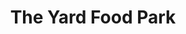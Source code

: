 ---
layout: place
title: "The Yard Food Park"
permalink: /oregon/salem/the-yard-food-park.html
stateAbbr: OR
stateName: Oregon
cityName: Salem
seo:
  name: "The Yard Food Park"
  type: Restaurant
  links: http://theyardfoodpark.com/
description: "The Yard Food Park serves delicious sushi in Salem, Oregon. Try fresh Japanese dishes for a great dining experience. "
place_id: ChIJq6puzNT-v1QRcL-DcnprxME
photos:
  - name: >-
      places/ChIJq6puzNT-v1QRcL-DcnprxME/photos/AeeoHcIv-e9P3ap434dLQs8ysq4tlaKrSZWaSlJjt-uyFB_VKX3YM_tbqEK2DZq-pH1w3llmWeAFzMDJOvGg8auwM0GOc-GsPaqcTe4YCBkREOFEUy_3T9uUEjQ1D5J98rASZCuy0cu3jt1gKy6tKWpjhdcq1fGCt8tjn2gVQeU5IzcdC8B9K0Q0qJZnh3v1XoZfX5if8ij2fG8bftosxRv_CemSaa-VJSTZKFbEQ0uQL18F1TBKPlMTgYgIesx4bnclFsgdwsV7EeCHNFWVzXPRhJYPjerHVXKyinuJAIvW5965jQ
    widthPx: 3024
    heightPx: 4032
    authorAttributions:
      - displayName: The Yard Food Park
        uri: https://maps.google.com/maps/contrib/102169993738562449356
        photoUri: >-
          https://lh3.googleusercontent.com/a-/ALV-UjWanYHWSOl_yxDTb3LhApXHWXvjKVDvfwJoPZPpnp080B_mVm0=s100-p-k-no-mo
    flagContentUri: >-
      https://www.google.com/local/imagery/report/?cb_client=maps_api_places.places_api&image_key=!1e10!2sAF1QipPuo-PjwnddHWaIj-3h6R1f3WXNdzk5TqObVohx&hl=en-US
    googleMapsUri: >-
      https://www.google.com/maps/place//data=!3m4!1e2!3m2!1sAF1QipPuo-PjwnddHWaIj-3h6R1f3WXNdzk5TqObVohx!2e10!4m2!3m1!1s0x54bffed4cc6eaaab:0xc1c46b7a7283bf70
  - name: >-
      places/ChIJq6puzNT-v1QRcL-DcnprxME/photos/AeeoHcJTKRKhQJP5jWf782a0rTGK_9VZ0SLo0hxGwsH-U_vLm0_ObUId-uCq3QfBn9LIaCSyUsuXpxrHQ-DodPUJMfjgfAXQFjQ_CtkTQGZbersWhMCiP_ZnCzVJ1I-ohjwD5owroNyjTB_Kvk25Ohf_iDXBdRRlquhQtpFmU4i3MgkVhOR1z9ZSsTbK6CL0zT59sDrMdtmA2bXIAU8hDl4HAoHTmvFD_cms-HlQQxviGzKBQ4xOaUgSXXJrsd8WJtpCYGtnglJqXa8YAiLi3d50PAqg2TVeaEn5-kNpbIo9Ux6jVQ
    widthPx: 1440
    heightPx: 1440
    authorAttributions:
      - displayName: The Yard Food Park
        uri: https://maps.google.com/maps/contrib/102169993738562449356
        photoUri: >-
          https://lh3.googleusercontent.com/a-/ALV-UjWanYHWSOl_yxDTb3LhApXHWXvjKVDvfwJoPZPpnp080B_mVm0=s100-p-k-no-mo
    flagContentUri: >-
      https://www.google.com/local/imagery/report/?cb_client=maps_api_places.places_api&image_key=!1e10!2sAF1QipO97zq8H3038JsuVtgSFHABEtC9PZM0JDdSl7o5&hl=en-US
    googleMapsUri: >-
      https://www.google.com/maps/place//data=!3m4!1e2!3m2!1sAF1QipO97zq8H3038JsuVtgSFHABEtC9PZM0JDdSl7o5!2e10!4m2!3m1!1s0x54bffed4cc6eaaab:0xc1c46b7a7283bf70
  - name: >-
      places/ChIJq6puzNT-v1QRcL-DcnprxME/photos/AeeoHcJbZ0QJBfQdljPEJReh2_G9TUGaNV6V2YSe9bL6Cqg8Savs1PC6-U9Khi7JfJgoGE5C3oMdh1T-4OczsCEElt8QK3VJC_J_6s7heNW1Wb_1HyFiLB-Naz0p4IhMjITkBsWYi8se0AdpBANmB8SHEeDgkz0nId0D20n84Ne_qLAoWgF5KJVYgQuJuZTmQ4iylosaoLaH9ldb9SZM-4Khnh4uYzexBvfVMpMHI3ESRIEJv6T8xR_SIJD2Vre23bZg-rOkB8pVcGsCn2TCCc_ez1mlSNLMzB05A7klV52CtmtTCHdaUPZC293KAoVEYMRgLNqRsukCr9GlUO17lqHAXYFG20Op9EykYtWCtUipB_AeM27mpAJHnP9wNEswaph-8y2gKYLbglf27ECcIJSh2t7ImDna1Kcla8TMHgxi12S3Ag
    widthPx: 4032
    heightPx: 2268
    authorAttributions:
      - displayName: Ana Garcia
        uri: https://maps.google.com/maps/contrib/102517544850966704050
        photoUri: >-
          https://lh3.googleusercontent.com/a/ACg8ocLYwdM7VnEGa6UafOHs0hKrtx5Li-lIF_wKWwJ1aOfGJWFFFA=s100-p-k-no-mo
    flagContentUri: >-
      https://www.google.com/local/imagery/report/?cb_client=maps_api_places.places_api&image_key=!1e10!2sCIHM0ogKEICAgMCI_7j2Ug&hl=en-US
    googleMapsUri: >-
      https://www.google.com/maps/place//data=!3m4!1e2!3m2!1sCIHM0ogKEICAgMCI_7j2Ug!2e10!4m2!3m1!1s0x54bffed4cc6eaaab:0xc1c46b7a7283bf70
  - name: >-
      places/ChIJq6puzNT-v1QRcL-DcnprxME/photos/AeeoHcLQM_c3YopDT5Glpj4OPH5sEGPwuIgranZlfnr0WKD2HhkiLbfruDYOefm2BMHTENnbAbbWu6lIGS88vEnRaUxBt1WloDEEd7S1kuZ58ZA-qnH9HZda25BeDK4ZwHrSqVb0gYr21PL14GeJCokrlmvlNztuqbDuNj2luMJM5SlApNPZkPtCuhjSsJVmoPe5AxIYRsn9YsBZajj7DqlYL1pJHW3Ks9sUbi9mGeXgHc8sfZvxk4EnwakJ0tG5feCi9w2wVEF2VuHhPP9uGYJEz-PrNss1xSAhxGPey6OeMw0ePULC1LflGxi2W__b8V1kZqRCqozS-Xq7DK4zeFaVUFHpAvE_v7K5DMpmSi8aEDOP5H2J3W6W-kT79go9m57SLm41SMuQQmcwfbE8HqcW-ftxIXgg7pFHeC120tTQW8cwB7I
    widthPx: 4000
    heightPx: 3000
    authorAttributions:
      - displayName: Jessica Gunn
        uri: https://maps.google.com/maps/contrib/112289258973957998477
        photoUri: >-
          https://lh3.googleusercontent.com/a/ACg8ocIHW1NCi36oaVdj3PNBRZbTHtCtrd-mt0NqhxrPXZ0OtP1ZPw=s100-p-k-no-mo
    flagContentUri: >-
      https://www.google.com/local/imagery/report/?cb_client=maps_api_places.places_api&image_key=!1e10!2sCIHM0ogKEICAgIC7z-LK4QE&hl=en-US
    googleMapsUri: >-
      https://www.google.com/maps/place//data=!3m4!1e2!3m2!1sCIHM0ogKEICAgIC7z-LK4QE!2e10!4m2!3m1!1s0x54bffed4cc6eaaab:0xc1c46b7a7283bf70
  - name: >-
      places/ChIJq6puzNT-v1QRcL-DcnprxME/photos/AeeoHcIIeMgud-sAEwNjitQ1jJMl5g_fArKkGna5KNr_tHov0qoApdXX1Es6sWjuy9aYVK_JV7A4rz3EsypxeaNfvwkcidC_XA9aIv015iH_URqVHUzcu-sLStaCe5aj3Y80OTOG8XEVXOUoVMubxbGCrtG_487u5emC5k2tXoab1TqM1sEsZ_tp4GQyK2SSg7jJAx_XLjmtsHAvw-keRTb7F4XZ3VnbAHoKlgor2uv35hDPDapi5dNt1jYErPqJG9fM9QTBcTNyG-tKdkTairyj1uDlQUmPuVGdWerJIv9SwGr0QKnesNU4lVpSSuYF1SOtp9e-ocu0e6eygwpQvqRs1UqR8EGAcB1ZqUGUzjBBN7Nc74R0jcG2H5SL-rKPVev18p9AGuKLIC8-J3fGAsSKJYf5gsmJlQUdrRtt9yWTONgfMQ
    widthPx: 4032
    heightPx: 2268
    authorAttributions:
      - displayName: Ana Garcia
        uri: https://maps.google.com/maps/contrib/102517544850966704050
        photoUri: >-
          https://lh3.googleusercontent.com/a/ACg8ocLYwdM7VnEGa6UafOHs0hKrtx5Li-lIF_wKWwJ1aOfGJWFFFA=s100-p-k-no-mo
    flagContentUri: >-
      https://www.google.com/local/imagery/report/?cb_client=maps_api_places.places_api&image_key=!1e10!2sCIHM0ogKEICAgMCI_7j2Mg&hl=en-US
    googleMapsUri: >-
      https://www.google.com/maps/place//data=!3m4!1e2!3m2!1sCIHM0ogKEICAgMCI_7j2Mg!2e10!4m2!3m1!1s0x54bffed4cc6eaaab:0xc1c46b7a7283bf70
  - name: >-
      places/ChIJq6puzNT-v1QRcL-DcnprxME/photos/AeeoHcLWc2pp3rqBPJzlPRA4pyM5KmgmzO5qqV1ZGc2541R3MH89HMAwBRpzqU6c3pHLkSAPlRk5I-X5_Oct8HDqoqFJVn2mvzkNBkg6zM6eroiF1FCnBBOaxistNOEBt0L-RNvb7mKOaXN_r6z5OZA-hhHtiu1rxKz7IhZ7kiA95rDuC6N4yT0ZpxzcnHUVXh1EDhho0hN7cgMZVDK4ytGiXgcDVt1Ioewm1gXJ8DwLUVhV-2GxFWVMuAbnhcBzpk9hme3lBN4cKbU1e31S29pX4er5wNmo6Ul9QtoT47Nm5bIa22WADo-G3JSYKSzxYJHpqgKCealtLyWsRezdpDpwqoI9QiIy24bIAbfYCLjyVrGc4H_tmb73zsl_xmJCAOHvlANrNgCeHpCMr8ANdgwpglmlPzQC7jWeo0rukJkfLEoYqmHX
    widthPx: 3024
    heightPx: 4032
    authorAttributions:
      - displayName: Casey M
        uri: https://maps.google.com/maps/contrib/103660112948359177144
        photoUri: >-
          https://lh3.googleusercontent.com/a-/ALV-UjWH-zipydlQYYIs1w3GQBih3Pr9p8TF4WyYtvOVZVwHS9WpvAE=s100-p-k-no-mo
    flagContentUri: >-
      https://www.google.com/local/imagery/report/?cb_client=maps_api_places.places_api&image_key=!1e10!2sCIHM0ogKEICAgIDjmfTQ2gE&hl=en-US
    googleMapsUri: >-
      https://www.google.com/maps/place//data=!3m4!1e2!3m2!1sCIHM0ogKEICAgIDjmfTQ2gE!2e10!4m2!3m1!1s0x54bffed4cc6eaaab:0xc1c46b7a7283bf70
  - name: >-
      places/ChIJq6puzNT-v1QRcL-DcnprxME/photos/AeeoHcJe2TldWudIVclxvbMWjkrhfJTz8FzQO-G57sgAHXDuvKmKS_sA3iBYM1VVWjgxfuCszhodCEVrZ1q_I5DWbQccUuhecIA7iciZ31gp27oI4Vae3EH9szNMIFZhTz3owoEjW0kL4FmaDh3dEX-7q99wfg182ftiiIn6KIP_inA61Xt_-5P6Dhl7W5sEgFmX_GjZBHGe2dJt64VuNvolq4bbQ2peVnd7NYcklNAVnZqKLPvFP6UJ9vm-_BYDJ7MlMiZv0WB4VqoLInr1fDpkz7-a89Q0czQxbCUCTm-F-2qZ7ZigZwif5z5WAjzZohlpi8cC1jaVcmMLxFb9pQZsXgyGbAYP4OpyalfOfVW3TAd6dmiRgqH5apTVS5a-txS48omfYLfCad_fHyHTC5lHKdo8NiuUlvVhrGelYNeQVTE1yQ
    widthPx: 4000
    heightPx: 3000
    authorAttributions:
      - displayName: Luis A Rodriguez Cifredo
        uri: https://maps.google.com/maps/contrib/104455671632864426018
        photoUri: >-
          https://lh3.googleusercontent.com/a-/ALV-UjWn7iw-hhiacPPsahYkJixKpo_Z0qvPhTF39TfAzeS2jMtpXUJY=s100-p-k-no-mo
    flagContentUri: >-
      https://www.google.com/local/imagery/report/?cb_client=maps_api_places.places_api&image_key=!1e10!2sCIHM0ogKEICAgICT3c2KWw&hl=en-US
    googleMapsUri: >-
      https://www.google.com/maps/place//data=!3m4!1e2!3m2!1sCIHM0ogKEICAgICT3c2KWw!2e10!4m2!3m1!1s0x54bffed4cc6eaaab:0xc1c46b7a7283bf70
  - name: >-
      places/ChIJq6puzNT-v1QRcL-DcnprxME/photos/AeeoHcKzyeWL7-b6iy2qHem8IteOyD3taUixcVh6QnM3KBasodnltdrsxd5wbaUibcW3sL3mh79T2P-B5WT-3nVJINZOX1azjIXpvGAE-59ExZHPaNqTirlA0bzT_UNBO7wxCMUZSMpzaWifP5LZk2oT0q7U_nqGV1QyLsyHWVtD32F996MxEOresU3MJ-Syno0dzbvdb8qHZUJ9BAr_7aMoMj0XlTxCswpfXufHBMXBUcCe9BFaLdnrNJ-8NGTCWIEXgneO4JKNTBZr2IM8s1Bf7KZPTuwDbYd1HRwAsFKcljpmoNAPNqZ5ptTHaJitAyfNXymocdhBDLdX3ILT9-gM2Kkp2-ajkMUawmvnUGt2Pu3v6ZG2J0wq1RKjZn3oyQsaJBUeCXIY2zrpZBk3rKvfRDobIEh1bJ2wR0lOZSy5luNzMDoI
    widthPx: 3072
    heightPx: 4080
    authorAttributions:
      - displayName: Bandit
        uri: https://maps.google.com/maps/contrib/117828711991399253182
        photoUri: >-
          https://lh3.googleusercontent.com/a/ACg8ocKkhn2YppwRwPZpfI1wTLy9gMTYIcvtNGBpOsy0BlBa3XS-cA=s100-p-k-no-mo
    flagContentUri: >-
      https://www.google.com/local/imagery/report/?cb_client=maps_api_places.places_api&image_key=!1e10!2sCIHM0ogKEICAgICH2uGtlQE&hl=en-US
    googleMapsUri: >-
      https://www.google.com/maps/place//data=!3m4!1e2!3m2!1sCIHM0ogKEICAgICH2uGtlQE!2e10!4m2!3m1!1s0x54bffed4cc6eaaab:0xc1c46b7a7283bf70
  - name: >-
      places/ChIJq6puzNT-v1QRcL-DcnprxME/photos/AeeoHcLwSu7AGUoe-Cb4oe6C2waNPGhICK-WnQAOceI0TAACDDcHhZ9q0MRxAJxUCshL5zsifY6JlnMeej7iqNm9lBQgF9tOQ5wReclDMHfeJchN0PZoRJKN7-8NnOIYxZKVWvT4bIIXfhgn2Y3vSJnCgnp4qXxZS_DxxM2_cYDUS0YTrFQkWhhN878ic37uiIdePNcmclHWPg5880CnvuB3egxq4m8uASApPpSGGA17SbhyhFrb1XbHED8SZMqvA8Mf6bl3hwZKveCjGg2a93cqbUDDzDxermHBWOM1pSNaXEwLfvKZED2fctVdORWKF2_yMJ-x-Qp5KZkyFEpxK1fprtDmpY-GSuUQExj9nmZJYfO5LUGiJsQFcQmtrpvzdBeMBelnaxn58j35VIYTmUMcrgkauNbuWbtVT6trZBJo0O33CpM
    widthPx: 4032
    heightPx: 3024
    authorAttributions:
      - displayName: Joel Belmont
        uri: https://maps.google.com/maps/contrib/117579318031652454057
        photoUri: >-
          https://lh3.googleusercontent.com/a-/ALV-UjU7JGiHIJOqo2zDC-E1up0aSRdTatBxUA94vbGL1mmRuh8VbArR=s100-p-k-no-mo
    flagContentUri: >-
      https://www.google.com/local/imagery/report/?cb_client=maps_api_places.places_api&image_key=!1e10!2sCIHM0ogKEICAgICPprjHmwE&hl=en-US
    googleMapsUri: >-
      https://www.google.com/maps/place//data=!3m4!1e2!3m2!1sCIHM0ogKEICAgICPprjHmwE!2e10!4m2!3m1!1s0x54bffed4cc6eaaab:0xc1c46b7a7283bf70
  - name: >-
      places/ChIJq6puzNT-v1QRcL-DcnprxME/photos/AeeoHcKsnuuS7NZg1N87RT_ne026s82mC4pQW7N_2cPh6FPeQvfyN7k0uiYPFe7u22aj9nkPfraSUwSJKqknq2d3H2Jruj5VMJe_28FbMrhhHXcRWiguEDp2s6jOc6Pgrn-X5BRZskctJcZ8-N0BGfvy8QOOBWoBXz6LXSmfE-VB2E9fAtXDcw_4iXeTnwyZkmQNiZT7GlZrJd_mdMHkEzkQ_TsdTyQsNr8NIeW0gbP9d-KGo2Y7QuiaAG5YhOps8jQ-ig0OH5t9cV0QPfj9UeCaeNVr1zAuaBDBreN60zMFwO9ECxV_QBUM2ZzrKJS7vgAdud9Y8lP6aHpyKrvXX-wllAa82TXKsn2FmS4Gpar0El_S3n18OU9L5nBNTjHb4TkA_q9flU_77HcAEW7GI-QJV323J07v-uPw0AOrTU6gpkE
    widthPx: 3024
    heightPx: 4032
    authorAttributions:
      - displayName: Mr Fregoso
        uri: https://maps.google.com/maps/contrib/110597170925500704555
        photoUri: >-
          https://lh3.googleusercontent.com/a-/ALV-UjU0Eu-CDctRZBXfbBKxoGXreDjN7XLxSMfea1ICqSSGRpoLD2vkJQ=s100-p-k-no-mo
    flagContentUri: >-
      https://www.google.com/local/imagery/report/?cb_client=maps_api_places.places_api&image_key=!1e10!2sCIHM0ogKEICAgIDL7bK4Fw&hl=en-US
    googleMapsUri: >-
      https://www.google.com/maps/place//data=!3m4!1e2!3m2!1sCIHM0ogKEICAgIDL7bK4Fw!2e10!4m2!3m1!1s0x54bffed4cc6eaaab:0xc1c46b7a7283bf70
address: 4106 State St, Salem, OR 97301, USA
street: 4106 State St
city: Salem
state: OR
zip: '97301'
country: USA
neighborhood: null
latitude: '44.927764'
longitude: '-122.980628'
accessibility_options:
  wheelchairAccessibleParking: true
  wheelchairAccessibleEntrance: true
business_status: OPERATIONAL
name: The Yard Food Park
google_maps_links:
  directionsUri: >-
    https://www.google.com/maps/dir//''/data=!4m7!4m6!1m1!4e2!1m2!1m1!1s0x54bffed4cc6eaaab:0xc1c46b7a7283bf70!3e0
  placeUri: https://maps.google.com/?cid=13962402918406799216
  writeAReviewUri: >-
    https://www.google.com/maps/place//data=!4m3!3m2!1s0x54bffed4cc6eaaab:0xc1c46b7a7283bf70!12e1
  reviewsUri: >-
    https://www.google.com/maps/place//data=!4m4!3m3!1s0x54bffed4cc6eaaab:0xc1c46b7a7283bf70!9m1!1b1
  photosUri: >-
    https://www.google.com/maps/place//data=!4m3!3m2!1s0x54bffed4cc6eaaab:0xc1c46b7a7283bf70!10e5
primary_type: Food Court
opening_hours:
  regular: null
  current: null
secondary_opening_hours:
  regular:
    weekdayDescriptions: null
    type: null
  current:
    weekdayDescriptions: null
    type: null
phone: (503) 385-8066
price_level: PRICE_LEVEL_MODERATE
price_range: $10 &ndash; $20
rating: '4.6'
rating_count: 3427
website: http://theyardfoodpark.com/
reviews: null
parking_options: null
payment_options: null
allow_dogs: null
curbside_pickup: null
delivery: null
dine_in: null
good_for_children: null
good_for_groups: null
good_for_sports: null
live_music: null
menu_for_children: null
outdoor_seating: null
reservable: null
restroom: null
serves_beer: null
serves_breakfast: null
serves_brunch: null
serves_cocktails: null
serves_coffee: null
serves_dinner: null
serves_dessert: null
serves_lunch: null
serves_vegetarian_food: null
serves_wine: null
takeout: null
summary: null

---